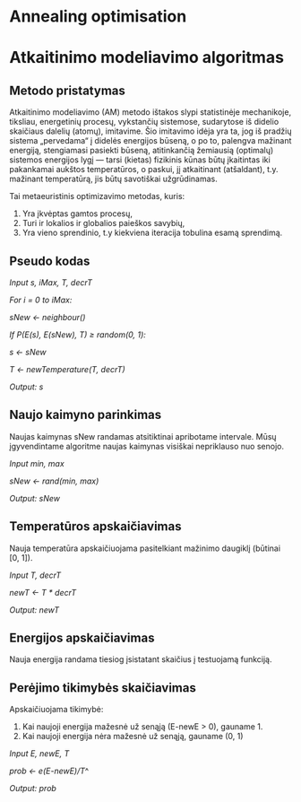# Annealing optimisation

# Atkaitinimo modeliavimo algoritmas

## Metodo pristatymas

Atkaitinimo modeliavimo (AM) metodo ištakos slypi statistinėje mechanikoje, tiksliau, energetinių
procesų, vykstančių sistemose, sudarytose iš didelio skaičiaus dalelių (atomų), imitavime. Šio
imitavimo idėja yra ta, jog iš pradžių sistema „pervedama“ į didelės energijos būseną, o po to,
palengva mažinant energiją, stengiamasi pasiekti būseną, atitinkančią žemiausią (optimalų) sistemos
energijos lygį — tarsi (kietas) fizikinis kūnas būtų įkaitintas iki pakankamai aukštos temperatūros, o
paskui, jį atkaitinant (atšaldant), t.y. mažinant temperatūrą, jis būtų savotiškai užgrūdinamas.

Tai metaeuristinis optimizavimo metodas, kuris:

1. Yra įkvėptas gamtos procesų,
2. Turi ir lokalios ir globalios paieškos savybių,
3. Yra vieno sprendinio, t.y kiekviena iteracija tobulina esamą sprendimą.

## Pseudo kodas

_Input s, iMax, T, decrT_

_For i = 0 to iMax:_

_sNew ← neighbour()_

_If P(E(s), E(sNew), T) ≥ random(0, 1):_

_s ← sNew_

_T ← newTemperature(T, decrT)_

_Output: s_

## Naujo kaimyno parinkimas

Naujas kaimynas sNew randamas atsitiktinai apribotame intervale. Mūsų įgyvendintame algoritme
naujas kaimynas visiškai nepriklauso nuo senojo.

_Input min, max_

_sNew ← rand(min, max)_

_Output: sNew_

## Temperatūros apskaičiavimas

Nauja temperatūra apskaičiuojama pasitelkiant mažinimo daugiklį (būtinai [0, 1]).

_Input T, decrT_

_newT ← T * decrT_

_Output: newT_

## Energijos apskaičiavimas

Nauja energija randama tiesiog įsistatant skaičius į testuojamą funkciją.


## Perėjimo tikimybės skaičiavimas

Apskaičiuojama tikimybė:

1. Kai naujoji energija mažesnė už senąją (E-newE > 0), gauname 1.
2. Kai naujoji energija nėra mažesnė už senąją, gauname (0, 1)

_Input E, newE, T_

_prob ← e(E-newE)/T_^

_Output: prob_
